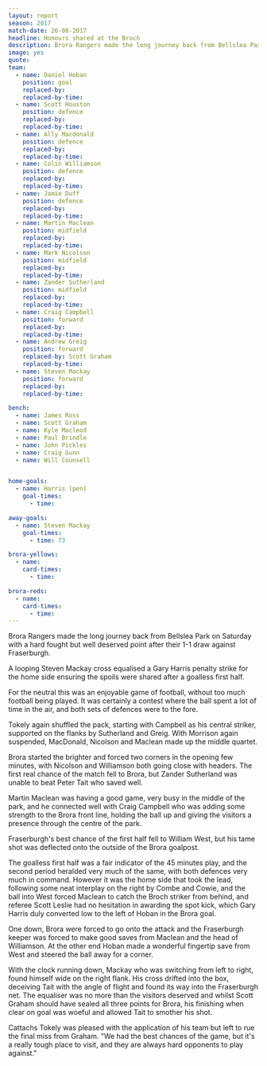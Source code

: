 ```yaml
---
layout: report
season: 2017
match-date: 26-08-2017
headline: Honours shared at the Broch
description: Brora Rangers made the long journey back from Bellslea Park on Saturday with a hard fought but well deserved point after their 1-1 draw against Fraserburgh.
image: yes
quote:
team:
  - name: Daniel Hoban
    position: goal
    replaced-by:
    replaced-by-time:
  - name: Scott Houston
    position: defence
    replaced-by:
    replaced-by-time:
  - name: Ally Macdonald
    position: defence
    replaced-by:
    replaced-by-time:
  - name: Colin Williamson
    position: defence
    replaced-by:
    replaced-by-time:
  - name: Jamie Duff
    position: defence
    replaced-by:
    replaced-by-time:
  - name: Martin Maclean
    position: midfield
    replaced-by:
    replaced-by-time:
  - name: Mark Nicolson
    position: midfield
    replaced-by:
    replaced-by-time:
  - name: Zander Sutherland
    position: midfield
    replaced-by:
    replaced-by-time:
  - name: Craig Campbell
    position: forward
    replaced-by:
    replaced-by-time:
  - name: Andrew Greig
    position: forward
    replaced-by: Scott Graham
    replaced-by-time:
  - name: Steven Mackay
    position: forward
    replaced-by:
    replaced-by-time:

bench:
  - name: James Ross
  - name: Scott Graham
  - name: Kyle Macleod
  - name: Paul Brindle
  - name: John Pickles
  - name: Craig Gunn
  - name: Will Counsell


home-goals:
  - name: Harris (pen)
    goal-times:
      - time:

away-goals:
  - name: Steven Mackay
    goal-times:
      - time: 73

brora-yellows:
  - name:
    card-times:
      - time:

brora-reds:
  - name:
    card-times:
      - time:
---
```

Brora Rangers made the long journey back from Bellslea Park on Saturday with a hard fought but well deserved point after their 1-1 draw against Fraserburgh.

A looping Steven Mackay cross equalised a Gary Harris penalty strike for the home side ensuring the spoils were shared after a goalless first half.

For the neutral this was an enjoyable game of football, without too much football being played. It was certainly a contest where the ball spent a lot of time in the air, and both sets of defences were to the fore.

Tokely again shuffled the pack, starting with Campbell as his central striker, supported on the flanks by Sutherland and Greig. With Morrison again suspended, MacDonald, Nicolson and Maclean made up the middle quartet.

Brora started the brighter and forced two corners in the opening few minutes, with Nicolson and Williamson both going close with headers. The first real chance of the match fell to Brora, but Zander Sutherland was unable to beat Peter Tait who saved well.

Martin Maclean was having a good game, very busy in the middle of the park, and he connected well with Craig Campbell who was adding some strength to the Brora front line, holding the ball up and giving the visitors a presence through the centre of the park.

Fraserburgh's best chance of the first half fell to William West, but his tame shot was deflected onto the outside of the Brora goalpost.

The goalless first half was a fair indicator of the 45 minutes play, and the second period heralded very much of the same, with both defences very much in command. However it was the home side that took the lead, following some neat interplay on the right by Combe and Cowie, and the ball into West forced Maclean to catch the Broch striker from behind, and referee Scott Leslie had no hesitation in awarding the spot kick, which Gary Harris duly converted low to the left of Hoban in the Brora goal.

One down, Brora were forced to go onto the attack and the Fraserburgh keeper was forced to make good saves from Maclean and the head of Williamson. At the other end Hoban made a wonderful fingertip save from West and steered the ball away for a corner.

With the clock running down, Mackay who was switching from left to right, found himself wide on the right flank. His cross drifted into the box, deceiving Tait with the angle of flight and found its way into the Fraserburgh net. The equaliser was no more than the visitors deserved and whilst Scott Graham should have sealed all three points for Brora, his finishing when clear on goal was woeful and allowed Tait to smother his shot.

Cattachs Tokely was pleased with the application of his team but left to rue the final miss from Graham. "We had the best chances of the game, but it's a really tough place to visit, and they are always hard opponents to play against."
